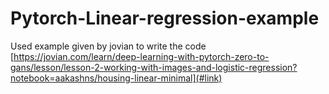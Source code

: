 # Pytorch-Linear-regression-example

Used example given by jovian to write the code
[https://jovian.com/learn/deep-learning-with-pytorch-zero-to-gans/lesson/lesson-2-working-with-images-and-logistic-regression?notebook=aakashns/housing-linear-minimal](#link)
